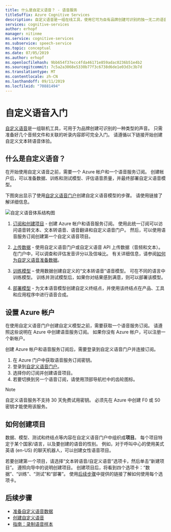 ```yaml
---
title: 什么是自定义语音？ - 语音服务
titleSuffix: Azure Cognitive Services
description: 自定义语音是一组在线工具，使用它可为自有品牌创建可识别的独一无二的语音。 只需准备好几个音频文件和关联的听录内容即可完全入门。 请遵循以下链接开始创建自定义语音转文本体验。
services: cognitive-services
author: erhopf
manager: nitinme
ms.service: cognitive-services
ms.subservice: speech-service
ms.topic: conceptual
ms.date: 07/05/2019
ms.author: erhopf
ms.openlocfilehash: 9bb654f37ecc4fda46171e859adac0236b51e4b2
ms.sourcegitcommit: 7c5a2a3068e5330b77f3c6738d6de1e03d3c3b7d
ms.translationtype: MT
ms.contentlocale: zh-CN
ms.lasthandoff: 09/11/2019
ms.locfileid: "70881494"
---
```

# <a name="get-started-with-custom-voice"></a>自定义语音入门

[自定义语音](https://aka.ms/customvoice)是一组联机工具，可用于为品牌创建可识别的一种类型的声音。 只需准备好几个音频文件和关联的听录内容即可完全入门。 请遵循以下链接开始创建自定义文本转语音体验。

## <a name="whats-in-custom-voice"></a>什么是自定义语音？

在开始使用自定义语音之前，需要一个 Azure 帐户和一个语音服务订阅。 创建帐户后，可以准备数据、训练和测试模型、评估语音质量，并最终部署自定义语音模型。

下图突出显示了使用[自定义语音门户](https://aka.ms/customvoice)创建自定义语音模型的步骤。 请使用链接了解详细信息。

![自定义语音体系结构图](media/custom-voice/custom-voice-diagram.png)

1.  [订阅和创建项目](#set-up-your-azure-account) - 创建 Azure 帐户和语音服务订阅。 使用此统一订阅可以访问语音转文本、文本转语音、语音翻译和自定义语音门户。 然后，可以使用语音服务订阅创建第一个自定义语音项目。

2.  [上传数据](how-to-custom-voice-create-voice.md#upload-your-datasets) - 使用自定义语音门户或自定义语音 API 上传数据（音频和文本）。 在门户中，可以调查和评估发音评分以及信噪比。 有关详细信息，请参阅[如何为自定义语音准备数据](how-to-custom-voice-prepare-data.md)。

3.  [训练模型](how-to-custom-voice-create-voice.md#build-your-custom-voice-model) – 使用数据创建自定义的“文本转语音”语音模型。 可在不同的语言中训练模型。 训练并测试模型后，如果你对结果感到满意，则可以部署该模型。

4.  [部署模型](how-to-custom-voice-create-voice.md#create-and-use-a-custom-voice-endpoint) - 为文本语音模型创建自定义终结点，并使用该终结点在产品、工具和应用程序中进行语音合成。

## <a name="set-up-your-azure-account"></a>设置 Azure 帐户

在使用自定义语音门户创建自定义模型之前，需要获取一个语音服务订阅。 请遵照这些说明在 Azure 中创建语音服务订阅。 如果你没有 Azure 帐户，可以注册一个新帐户。  

创建 Azure 帐户和语音服务订阅后，需要登录到自定义语音门户并连接订阅。

1. 在 Azure 门户中获取语音服务订阅密钥。
2. 登录到[自定义语音门户](https://aka.ms/custom-voice)。
3. 选择你的订阅并创建语音项目。
4. 若要切换到另一个语音订阅，请使用顶部导航栏中的齿轮图标。

> [!NOTE]
> 自定义语音服务不支持 30 天免费试用密钥。 必须先在 Azure 中创建 F0 或 S0 密钥才能使用该服务。

## <a name="how-to-create-a-project"></a>如何创建项目

数据、模型、测试和终结点等内容在自定义语音门户中组织成**项目**。 每个项目特定于某个国家/语言，以及要创建的语音的性别。 例如，对于呼叫中心的使用美式英语 (en-US) 的聊天机器人，可以创建女性语音项目。

若要创建第一个项目，请选择“文本转语音/自定义语音”选项卡，然后单击“新建项目”。 遵照向导中的说明创建项目。 创建项目后，将看到四个选项卡：“数据”、“训练”、“测试”和“部署”。 使用[后续步骤](#next-steps)中提供的链接了解如何使用每个选项卡。

## <a name="next-steps"></a>后续步骤

- [准备自定义语音数据](how-to-custom-voice.md)
- [创建自定义语音](how-to-custom-voice-create-voice.md)
- [指南：录制语音样本](record-custom-voice-samples.md)
